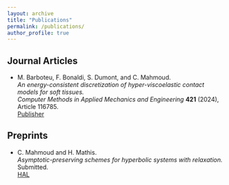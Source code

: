 ```yaml
---
layout: archive
title: "Publications"
permalink: /publications/
author_profile: true
---
```


## Journal Articles

- M. Barboteu, F. Bonaldi, S. Dumont, and C. Mahmoud.  
  *An energy-consistent discretization of hyper-viscoelastic contact models for soft tissues.*  
  _Computer Methods in Applied Mechanics and Engineering_ **421** (2024), Article 116785.  
  [Publisher](https://doi.org/10.1016/j.cma.2024.116785)

## Preprints

- C. Mahmoud and H. Mathis.  
  *Asymptotic-preserving schemes for hyperbolic systems with relaxation.* Submitted.  
  [HAL](https://cnrs.hal.science/IMAG-MONTPELLIER/hal-05291431v1)
